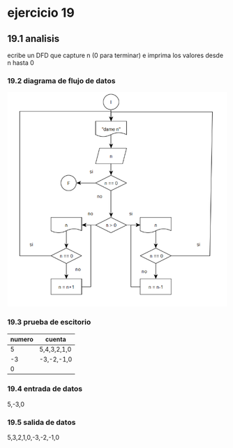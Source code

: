 # ejercicio 19
## 19.1 analisis
ecribe un DFD que capture n (0 para terminar) e imprima los valores desde n hasta 0
### 19.2 diagrama de flujo de datos
![alt](https://github.com/seyalocruz/ICI-fundamentos/blob/main/19.png)
### 19.3 prueba de escitorio
|numero|cuenta|
|----------|--------|
|5|5,4,3,2,1,0|
|-3|-3,-2,-1,0|
|0| |
### 19.4 entrada de datos
5,-3,0
### 19.5 salida de datos
5,3,2,1,0,-3,-2,-1,0
